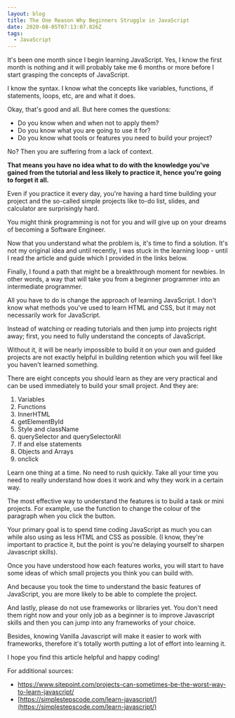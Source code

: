 ```yaml
---
layout: blog
title: The One Reason Why Beginners Struggle in JavaScript
date: 2020-08-05T07:13:07.826Z
tags:
  - JavaScript
---
```

It's been one month since I begin learning JavaScript. Yes, I know the first month is nothing and it will probably take me 6 months or more before I start grasping the concepts of JavaScript.

I know the syntax. I know what the concepts like variables, functions, if statements, loops, etc, are and what it does.

Okay, that's good and all. But here comes the questions:

- Do you know when and when not to apply them?
- Do you know what you are going to use it for?
- Do you know what tools or features you need to build your project?

No? Then you are suffering from a lack of context.

**That means you have no idea what to do with the knowledge you've gained from the tutorial and less likely to practice it, hence you're going to forget it all.**

Even if you practice it every day, you're having a hard time building your project and the so-called simple projects like to-do list, slides, and calculator are surprisingly hard.

You might think programming is not for you and will give up on your dreams of becoming a Software Engineer.

Now that you understand what the problem is, it's time to find a solution. It's not my original idea and until recently, I was stuck in the learning loop - until I read the article and guide which I provided in the links below.

Finally, I found a path that might be a breakthrough moment for newbies. In other words, a way that will take you from a beginner programmer into an intermediate programmer.

All you have to do is change the approach of learning JavaScript. I don't know what methods you've used to learn HTML and CSS, but it may not necessarily work for JavaScript.

Instead of watching or reading tutorials and then jump into projects right away; first, you need to fully understand the concepts of JavaScript.

Without it, it will be nearly impossible to build it on your own and guided projects are not exactly helpful in building retention which you will feel like you haven't learned something.

There are eight concepts you should learn as they are very practical and can be used immediately to build your small project. And they are:

1. Variables
2. Functions
3. InnerHTML
4. getElementById
5. Style and className
6. querySelector and querySelectorAll
7. If and else statements
8. Objects and Arrays
9. onclick

Learn one thing at a time. No need to rush quickly. Take all your time you need to really understand how does it work and why they work in a certain way.

The most effective way to understand the features is to build a task or mini projects. For example, use the function to change the colour of the paragraph when you click the button.

Your primary goal is to spend time coding JavaScript as much you can while also using as less HTML and CSS as possible. (I know, they're important to practice it, but the point is you're delaying yourself to sharpen Javascript skills).

Once you have understood how each features works, you will start to have some ideas of which small projects you think you can build with.

And because you took the time to understand the basic features of JavaScript, you are more likely to be able to complete the project.

And lastly, please do not use frameworks or libraries yet. You don't need them right now and your only job as a beginner is to improve Javascript skills and then you can jump into any frameworks of your choice.

Besides, knowing Vanilla Javascript will make it easier to work with frameworks, therefore it's totally worth putting a lot of effort into learning it.

I hope you find this article helpful and happy coding!

For additional sources:
- [https://www.sitepoint.com/projects-can-sometimes-be-the-worst-way-to-learn-javascript/](https://www.sitepoint.com/projects-can-sometimes-be-the-worst-way-to-learn-javascript/)
- [https://simplestepscode.com/learn-javascript/](https://simplestepscode.com/learn-javascript/)